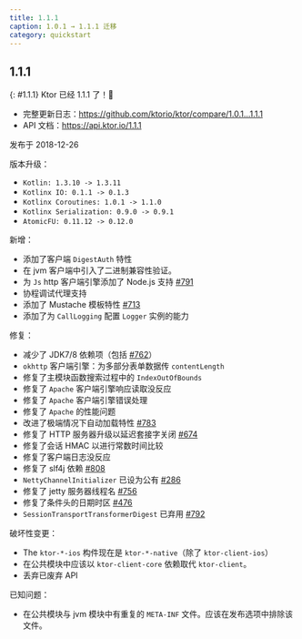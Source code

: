 ```yaml
---
title: 1.1.1
caption: 1.0.1 → 1.1.1 迁移
category: quickstart
---
```


## 1.1.1
{: #1.1.1}
Ktor 已经 1.1.1 了！🎉

* 完整更新日志：<https://github.com/ktorio/ktor/compare/1.0.1...1.1.1>
* API 文档：<https://api.ktor.io/1.1.1>

发布于 2018-12-26

版本升级：

* `Kotlin: 1.3.10 -> 1.3.11`
* `Kotlinx IO: 0.1.1 -> 0.1.3`
* `Kotlinx Coroutines: 1.0.1 -> 1.1.0`
* `Kotlinx Serialization: 0.9.0 -> 0.9.1`
* `AtomicFU: 0.11.12 -> 0.12.0`

新增：
* 添加了客户端 `DigestAuth` 特性
* 在 jvm 客户端中引入了二进制兼容性验证。
* 为 `Js` http 客户端引擎添加了 Node.js 支持 [#791](https://github.com/ktorio/ktor/pull/791)
* 协程调试代理支持
* 添加了 Mustache 模板特性 [#713](https://github.com/ktorio/ktor/pull/713)
* 添加了为 `CallLogging` 配置 `Logger` 实例的能力

修复：
* 减少了 JDK7/8 依赖项（包括 [#762](https://github.com/ktorio/ktor/pull/762)）
* `okhttp` 客户端引擎：为多部分表单数据传 `contentLength`
* 修复了主模块函数搜索过程中的 `IndexOutOfBounds`
* 修复了 `Apache` 客户端引擎响应读取没反应
* 修复了 `Apache` 客户端引擎错误处理
* 修复了 `Apache` 的性能问题
* 改进了极端情况下自动加载特性 [#783](https://github.com/ktorio/ktor/pull/783)
* 修复了 HTTP 服务器升级以延迟套接字关闭 [#674](https://github.com/ktorio/ktor/pull/674)
* 修复了会话 HMAC 以进行常数时间比较
* 修复了客户端日志没反应
* 修复了 slf4j 依赖 [#808](https://github.com/ktorio/ktor/pull/808)
* `NettyChannelInitializer` 已设为公有 [#286](https://github.com/ktorio/ktor/pull/783)
* 修复了 jetty 服务器线程名 [#756](https://github.com/ktorio/ktor/pull/756)
* 修复了条件头的日期时区 [#476](https://github.com/ktorio/ktor/pull/476)
* `SessionTransportTransformerDigest` 已弃用 [#792](https://github.com/ktorio/ktor/pull/792)

破坏性变更：
* The `ktor-*-ios` 构件现在是 `ktor-*-native`（除了 `ktor-client-ios`）
* 在公共模块中应该以 `ktor-client-core` 依赖取代 `ktor-client`。
* 丢弃已废弃 API

已知问题：
* 在公共模块与 jvm 模块中有重复的 `META-INF` 文件。应该在发布选项中排除该文件。
